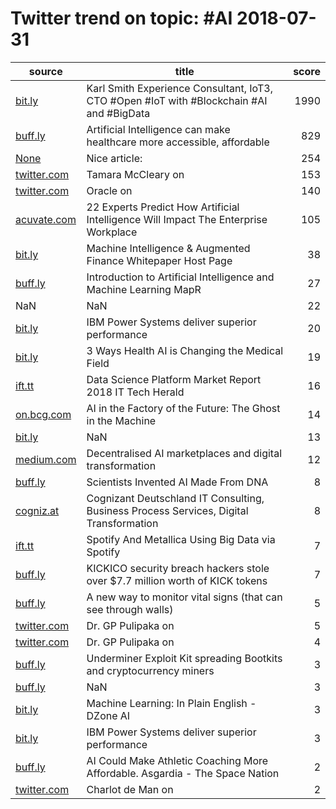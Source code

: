 # Twitter trend on topic: #AI 2018-07-31

|                source                |                                          title                                           |score|
|--------------------------------------|------------------------------------------------------------------------------------------|----:|
|[bit.ly](https://t.co/CpADsibIXv)     |Karl Smith Experience Consultant, IoT3, CTO   #Open #IoT with #Blockchain #AI and #BigData| 1990|
|[buff.ly](https://t.co/0UaUODnSzb)    |Artificial Intelligence can make healthcare more accessible, affordable                   |  829|
|[None](https://t.co/bSGWA0k8MX)       |Nice article:                                                                             |  254|
|[twitter.com](https://t.co/9WQHiDkli8)|Tamara McCleary on                                                                        |  153|
|[twitter.com](https://t.co/362MbaINEa)|Oracle on                                                                                 |  140|
|[acuvate.com](https://t.co/QgoYvEKOmU)|22 Experts Predict How Artificial Intelligence Will Impact The Enterprise Workplace       |  105|
|[bit.ly](https://t.co/69xBUsmv76)     |Machine Intelligence & Augmented Finance Whitepaper Host Page                             |   38|
|[buff.ly](https://t.co/Yy2IJyLZ4m)    |Introduction to Artificial Intelligence and Machine Learning   MapR                       |   27|
|NaN                                   |NaN                                                                                       |   22|
|[bit.ly](https://t.co/1pFXcBuh5c)     |IBM Power Systems deliver superior performance                                            |   20|
|[bit.ly](https://t.co/MRscGHFz1a)     |3 Ways Health AI is Changing the Medical Field                                            |   19|
|[ift.tt](https://t.co/p9BIbjvfUH)     |Data Science Platform Market Report 2018   IT Tech Herald                                 |   16|
|[on.bcg.com](https://t.co/MQ8eCQS4kv) |AI in the Factory of the Future: The Ghost in the Machine                                 |   14|
|[bit.ly](https://t.co/cHbsQLaqpr)     |NaN                                                                                       |   13|
|[medium.com](https://t.co/FcQu0S2P5z) |Decentralised AI marketplaces and digital transformation                                  |   12|
|[buff.ly](https://t.co/kUU8H3hG3S)    |Scientists Invented AI Made From DNA                                                      |    8|
|[cogniz.at](https://t.co/rGzNIu0Vf1)  |Cognizant Deutschland   IT Consulting, Business Process Services, Digital Transformation  |    8|
|[ift.tt](https://t.co/1wpib7NbZr)     |Spotify And Metallica Using Big Data via Spotify                                          |    7|
|[buff.ly](https://t.co/rdalKHleG9)    |KICKICO security breach   hackers stole over $7.7 million worth of KICK tokens            |    7|
|[buff.ly](https://t.co/Gc641hFP5H)    |A new way to monitor vital signs (that can see through walls)                             |    5|
|[twitter.com](https://t.co/UfMowQxO93)|Dr. GP Pulipaka on                                                                        |    5|
|[twitter.com](https://t.co/yug7LyysG0)|Dr. GP Pulipaka on                                                                        |    4|
|[buff.ly](https://t.co/dNhwkGqGK6)    |Underminer Exploit Kit spreading Bootkits and cryptocurrency miners                       |    3|
|[buff.ly](https://t.co/mv9569Dcue)    |NaN                                                                                       |    3|
|[bit.ly](https://t.co/CnGS8Ju9Fv)     |Machine Learning: In Plain English - DZone AI                                             |    3|
|[bit.ly](https://t.co/KwBRTKnseN)     |IBM Power Systems deliver superior performance                                            |    3|
|[buff.ly](https://t.co/qejpwhy0VN)    |AI Could Make Athletic Coaching More Affordable.   Asgardia - The Space Nation            |    2|
|[twitter.com](https://t.co/EDmgxeMKaU)|Charlot de Man on                                                                         |    2|

